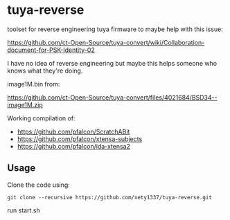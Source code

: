 # tuya-reverse
toolset for reverse engineering tuya firmware to maybe help with this issue:

https://github.com/ct-Open-Source/tuya-convert/wiki/Collaboration-document-for-PSK-Identity-02

I have no idea of reverse engineering but maybe this helps someone who knows what they're doing.

image1M.bin from:

https://github.com/ct-Open-Source/tuya-convert/files/4021684/BSD34--image1M.zip

Working compilation of:

* https://github.com/pfalcon/ScratchABit
* https://github.com/pfalcon/xtensa-subjects
* https://github.com/pfalcon/ida-xtensa2

## Usage

Clone the code using:

	git clone --recursive https://github.com/xety1337/tuya-reverse.git

run start.sh
